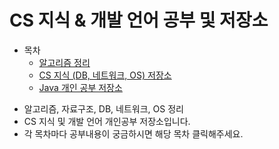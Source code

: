# CS 지식 & 개발 언어 공부 및 저장소
* 목차
    * [알고리즘 정리](https://github.com/Hasegos/backendStudy/tree/master/Algorithm)
    * [CS 지식 (DB, 네트워크, OS) 저장소](https://github.com/Hasegos/Study_CS/tree/master/Computer%20Science)
    * [Java 개인 공부 저장소](https://github.com/Hasegos/backendStudy/tree/master/Java%20Basic)

+ 알고리즘, 자료구조, DB, 네트워크, OS 정리
+ CS 지식 및 개발 언어 개인공부 저장소입니다.  
+ 각 목차마다 공부내용이 궁금하시면 해당 목차 클릭해주세요.

